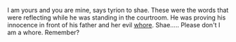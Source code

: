 I am yours and you are mine, says tyrion to shae. 
These were the words that were reflecting while he was standing in the courtroom.
He was proving his innocence in front of his father and her evil [whore](characters/shae.md).
Shae..... Please don't
I am a whore. Remember?